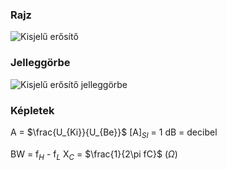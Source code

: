 ### Rajz
![Kisjelű erősítő](kisjelu_erosito.jpg)

### Jelleggörbe
![Kisjelű erősítő jelleggörbe](kisjelu_jg.jpg)

### Képletek

A = $\frac{U_{Ki}}{U_{Be}}$
[A]$_{SI}$ = 1 dB = decibel 

BW = f$_H$ - f$_L$
X$_C$ = $\frac{1}{2\pi fC}$ ($\Omega$)
